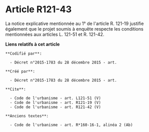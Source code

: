 # Article R121-43

La notice explicative mentionnée au 1° de l'article R. 121-19 justifie également que le projet soumis à enquête respecte les
conditions mentionnées aux articles L. 121-51 et R. 121-42.

**Liens relatifs à cet article**

	**Codifié par**:

	  - Décret n°2015-1783 du 28 décembre 2015 - art.

	**Créé par**:

	  - Décret n°2015-1783 du 28 décembre 2015 - art.

	**Cite**:

	  - Code de l'urbanisme - art. L121-51 (V)
	  - Code de l'urbanisme - art. R121-19 (V)
	  - Code de l'urbanisme - art. R121-42 (V)

	**Anciens textes**:

	  - Code de l'urbanisme - art. R*160-16-1, alinéa 2 (Ab)
